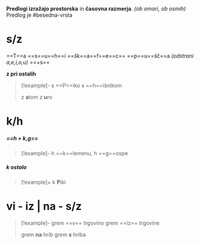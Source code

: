 **Predlogi izražajo prostorska** in **časovna razmerja**. *(ob omari, ob osmih)*
Predlog je #besedna-vrsta 
# s/z
==T==a ==s==u==h==i ==šk==a==f==e==c== ==p==u==šč==a *(odstrani a,e,i,o,u)*  ==+s==

**z pri ostalih**
> [!example]-
> s ==P==iko
> s ==h==išnikom
> 
> z **a**tom
> z **u**ro

# k/h
##### ==h + k,g==
> [!example]-
> h ==k==lemenu, h ==g==ospe

##### **k ostalo**
> [!example]+
> k **P**iki

# vi - iz | na - s/z
> [!example]-
> grem ==v== trgovino
> grem ==iz== trgovine
>
> grem **na** hrib
> grem **s** hriba


